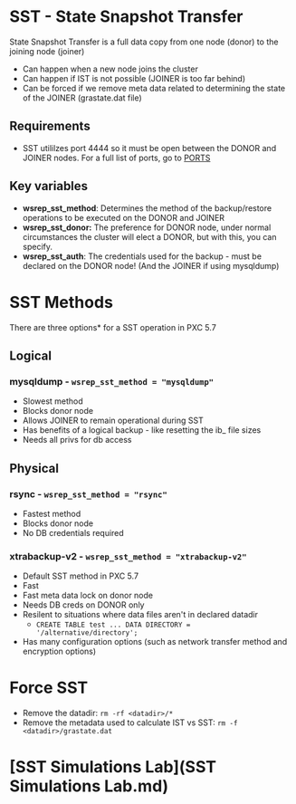 # SST - State Snapshot Transfer

State Snapshot Transfer is a full data copy from one node (donor) to the joining node (joiner)

- Can happen when a new node joins the cluster
- Can happen if IST is not possible (JOINER is too far behind)
- Can be forced if we remove meta data related to determining the state of the JOINER (grastate.dat file)



## Requirements

- SST utililzes port 4444 so it must be open between the DONOR and JOINER nodes. For a full list of ports, go to [PORTS](Ports.md)



## Key variables

- **wsrep_sst_method**: Determines the method of the backup/restore operations to be executed on the DONOR and JOINER
- **wsrep_sst_donor:** The preference for DONOR node, under normal circumstances the cluster will elect a DONOR, but with this, you can specify.
- **wsrep_sst_auth**:  The credentials used for the backup - must be declared on the DONOR node!  (And the JOINER if using mysqldump)

# SST Methods

There are three options* for a SST operation in PXC 5.7

## Logical 

### mysqldump - `wsrep_sst_method = "mysqldump"`

- Slowest method
- Blocks donor node
- Allows JOINER to remain operational during SST
- Has benefits of a logical backup - like resetting the ib_ file sizes
- Needs all privs for db access

## Physical

### rsync - `wsrep_sst_method = "rsync"`

- Fastest method
- Blocks donor node
- No DB credentials required

### xtrabackup-v2 - `wsrep_sst_method = "xtrabackup-v2"`

- Default SST method in PXC 5.7 
- Fast
- Fast meta data lock on donor node
- Needs DB creds on DONOR only 
- Resilent to situations where data files aren't in declared datadir
  - `CREATE TABLE test ... DATA DIRECTORY = '/alternative/directory';`
- Has many configuration options (such as network transfer method and encryption options) 

# Force SST 

- Remove the datadir: `rm -rf <datadir>/*`
- Remove the metadata used to calculate IST vs SST: `rm -f <datadir>/grastate.dat`

# [SST Simulations Lab](SST Simulations Lab.md)